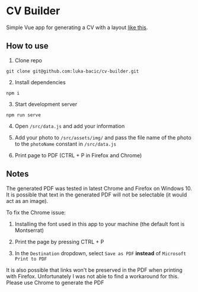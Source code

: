 # CV Builder

Simple Vue app for generating a CV with a layout [like this](https://github.com/luka-bacic/cv-builder/blob/master/src/assets/misc/example-cv.pdf).

## How to use

1. Clone repo

```
git clone git@github.com:luka-bacic/cv-builder.git
```

2. Install dependencies

```
npm i
```

3. Start development server

```
npm run serve
```

4. Open `/src/data.js` and add your information

5. Add your photo to `/src/assets/img/` and pass the file name of the photo to the `photoName` constant in `/src/data.js`

6. Print page to PDF (CTRL + P in Firefox and Chrome)

## Notes

The generated PDF was tested in latest Chrome and Firefox on Windows 10. It is possible that text in the generated PDF will not be selectable (it would act as an image).

To fix the Chrome issue:

1. Installing the font used in this app to your machine (the default font is Montserrat)

2. Print the page by pressing CTRL + P

3. In the `Destination` dropdown, select `Save as PDF` **instead** of `Microsoft Print to PDF`

It is also possible that links won't be preserved in the PDF when printing with Firefox. Unfortunately I was not able to find a workaround for this. Please use Chrome to generate the PDF
